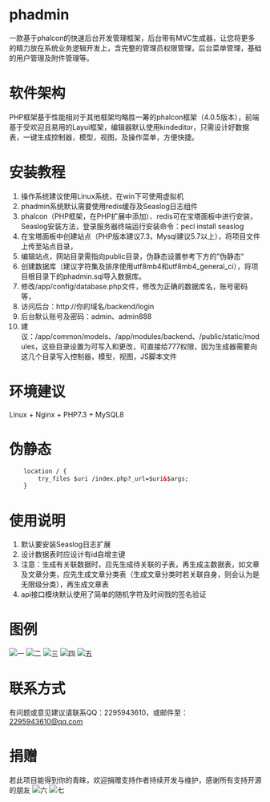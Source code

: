 # phadmin
一款基于phalcon的快速后台开发管理框架，后台带有MVC生成器，让您将更多的精力放在系统业务逻辑开发上，含完整的管理员权限管理，后台菜单管理，基础的用户管理及附件管理等。

# 软件架构
PHP框架基于性能相对于其他框架均略胜一筹的phalcon框架（4.0.5版本），前端基于受欢迎且易用的Layui框架，编辑器默认使用kindeditor，只需设计好数据表，一键生成控制器，模型，视图，及操作菜单，方便快捷。

# 安装教程
1.  操作系统建议使用Linux系统，在win下可使用虚拟机
2.  phadmin系统默认需要使用redis缓存及Seaslog日志组件
3.  phalcon（PHP框架，在PHP扩展中添加）、redis可在宝塔面板中进行安装，Seaslog安装方法，登录服务器终端运行安装命令：pecl install seaslog
4.  在宝塔面板中创建站点（PHP版本建议7.3，Mysql建议5.7以上），将项目文件上传至站点目录，
5.  编辑站点，网站目录需指向public目录，伪静态设置参考下方的”伪静态“
6.  创建数据库（建议字符集及排序使用utf8mb4和utf8mb4_general_ci），将项目根目录下的phadmin.sql导入数据库。
7.  修改/app/config/database.php文件，修改为正确的数据库名，账号密码等，
8.  访问后台：http://你的域名/backend/login
9.  后台默认账号及密码：admin、admin888
10. 建议：/app/common/models、/app/modules/backend、/public/static/modules，这些目录设置为可写入和更改，可直接给777权限，因为生成器需要向这几个目录写入控制器，模型，视图，JS脚本文件

# 环境建议
Linux + Nginx + PHP7.3 + MySQL8

# 伪静态
```html
    location / {
        try_files $uri /index.php?_url=$uri&$args;
    }
```

# 使用说明
1.  默认要安装Seaslog日志扩展
2.  设计数据表时应设计有id自增主键
3.  注意：生成有关联数据时，应先生成待关联的子表，再生成主数据表，如文章及文章分类，应先生成文章分类表（生成文章分类时若关联自身，则会认为是无限级分类），再生成文章表
4.  api接口模块默认使用了简单的随机字符及时间戮的签名验证

# 图例
![一](https://github.com/fade-name/phadmin/blob/main/public/assets/1.png)
![二](https://github.com/fade-name/phadmin/blob/main/public/assets/2.png)
![三](https://github.com/fade-name/phadmin/blob/main/public/assets/3.png)
![四](https://github.com/fade-name/phadmin/blob/main/public/assets/4.png)
![五](https://github.com/fade-name/phadmin/blob/main/public/assets/5.png)

# 联系方式
有问题或意见建议请联系QQ：2295943610，或邮件至：2295943610@qq.com

# 捐赠
若此项目能得到你的青睐，欢迎捐赠支持作者持续开发与维护，感谢所有支持开源的朋友
![六](https://github.com/fade-name/phadmin/blob/main/public/assets/6.jpg)
![七](https://github.com/fade-name/phadmin/blob/main/public/assets/7.jpg)
